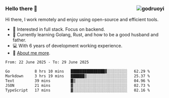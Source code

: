 ### Hello there 👋 <img align="right" src="https://github-readme-stats.vercel.app/api?username=godruoyi&show_icons=true" alt="godruoyi" />

Hi there, I work remotely and enjoy using open-source and efficient tools.

- 🔭 Interested in full stack. Focus on backend.
- 🌱 Currently learning Golang, Rust, and how to be a good husband and father.
- 💻 With 6 years of development working experience.
- 👒 [About me more](https://godruoyi.com/posts/about-godruoyi).



<!--START_SECTION:waka-->

```txt
From: 22 June 2025 - To: 29 June 2025

Go           8 hrs 10 mins   ███████████████▓░░░░░░░░░   62.29 %
Markdown     3 hrs 19 mins   ██████▒░░░░░░░░░░░░░░░░░░   25.37 %
Text         39 mins         █▒░░░░░░░░░░░░░░░░░░░░░░░   04.96 %
JSON         21 mins         ▓░░░░░░░░░░░░░░░░░░░░░░░░   02.73 %
TypeScript   17 mins         ▓░░░░░░░░░░░░░░░░░░░░░░░░   02.16 %
```

<!--END_SECTION:waka-->
